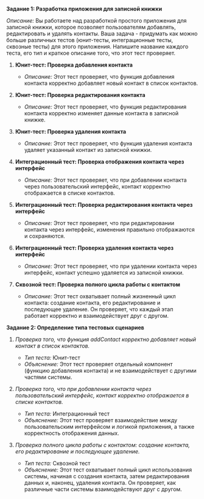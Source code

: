 **Задание 1: Разработка приложения для записной книжки**

*Описание:* Вы работаете над разработкой простого приложения для записной книжки, которое позволяет пользователям добавлять, редактировать и удалять контакты. Ваша задача - придумать как можно больше различных тестов (юнит-тесты, интеграционные тесты, сквозные тесты) для этого приложения. Напишите название каждого теста, его тип и краткое описание того, что этот тест проверяет.

1. **Юнит-тест: Проверка добавления контакта**
    - *Описание:* Этот тест проверяет, что функция добавления контакта корректно добавляет новый контакт в список контактов.

2. **Юнит-тест: Проверка редактирования контакта**
    - *Описание:* Этот тест проверяет, что функция редактирования контакта корректно изменяет данные контакта в записной книжке.

3. **Юнит-тест: Проверка удаления контакта**
    - *Описание:* Этот тест проверяет, что функция удаления контакта удаляет указанный контакт из записной книжки.

4. **Интеграционный тест: Проверка отображения контакта через интерфейс**
    - *Описание:* Этот тест проверяет, что при добавлении контакта через пользовательский интерфейс, контакт корректно отображается в списке контактов.

5. **Интеграционный тест: Проверка редактирования контакта через интерфейс**
    - *Описание:* Этот тест проверяет, что при редактировании контакта через интерфейс, изменения правильно отображаются и сохраняются.

6. **Интеграционный тест: Проверка удаления контакта через интерфейс**
    - *Описание:* Этот тест проверяет, что при удалении контакта через интерфейс, контакт успешно удаляется из записной книжки.

7. **Сквозной тест: Проверка полного цикла работы с контактом**
    - *Описание:* Этот тест охватывает полный жизненный цикл контакта: создание контакта, его редактирование и последующее удаление. Он проверяет, что каждый этап работает корректно и взаимодействует друг с другом.

**Задание 2: Определение типа тестовых сценариев**

1. *Проверка того, что функция addContact корректно добавляет новый контакт в список контактов.*
    - *Тип теста:* Юнит-тест
    - *Объяснение:* Этот тест проверяет отдельный компонент (функцию добавления контакта) и не взаимодействует с другими частями системы.

2. *Проверка того, что при добавлении контакта через пользовательский интерфейс, контакт корректно отображается в списке контактов.*
    - *Тип теста:* Интеграционный тест
    - *Объяснение:* Этот тест проверяет взаимодействие между пользовательским интерфейсом и логикой приложения, а также корректность отображения данных.

3. *Проверка полного цикла работы с контактом: создание контакта, его редактирование и последующее удаление.*
    - *Тип теста:* Сквозной тест
    - *Объяснение:* Этот тест охватывает полный цикл использования системы, начиная с создания контакта, затем редактирования данных и, наконец, удаления контакта. Он проверяет, как различные части системы взаимодействуют друг с другом.

